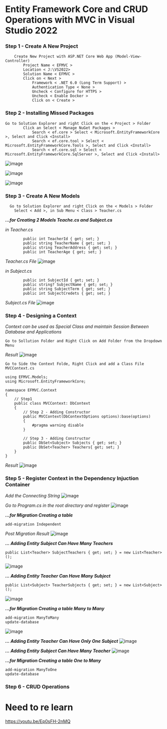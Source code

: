 # Entity Framework Core and CRUD Operations with MVC in Visual Studio 2022

### Step 1 - Create A New Project
```
	Create New Project with ASP.NET Core Web App (Model-View-Controller)
		Project Name < EFMVC >
		Location < J:\VS2022>
		Solution Name < EFMVC >
		Click on < Next >	
			Framework < .NET 6.0 (Long Term Support) >
			Authentication Type < None >
			Uncheck < Configure for HTTPS >
			Uncheck < Enable Docker >
			Click on < Create >
```

### Step 2 - Installing Missed Packages
```
Go to Solution Explorer and right Click on the < Project > Folder
		Click an Select < Manage NuGet Packages >
			Search < ef.core > Select < Microsoft.EntityFrameworkCore >, Select and Click <Install>
			Search < ef.core.tool > Select < Microsoft.EntityFrameworkCore.Tools >, Select and Click <Install>
			Search < ef.core.sql > Select < Microsoft.EntityFrameworkCore.SqlServer >, Select and Click <Install>
```
![image](https://user-images.githubusercontent.com/111234771/199981717-24f34991-5306-4361-af2b-f59860622806.png)

![image](https://user-images.githubusercontent.com/111234771/199981804-a82eed1a-84f3-42b2-9f0b-941df51b4fb3.png)

![image](https://user-images.githubusercontent.com/111234771/199981871-2169b11f-4abc-49e0-b164-4024b099f04c.png)


### Step 3 - Create A New Models
```
  Go to Solution Explorer and right Click on the < Models > Folder
	Select < Add >, in Sub Menu < Class > Teacher.cs
```
***...for Creating 2 Models  Teache.cs and Subject.cs***

_in Teacher.cs_
```
        public int TeacherId { get; set; }
        public string TeacherName { get; set; }
        public string TeacherAddress { get; set; }
        public int TeacherAge { get; set; }
```
_Teacher.cs File_
![image](https://user-images.githubusercontent.com/111234771/199998410-070804c8-b104-4a2d-a987-208db9ef883f.png)

_in Subject.cs_	
```
        public int SubjectId { get; set; }
        public string? SubjectName { get; set; }
        public string SubjectTerm { get; set; }
        public int SubjectCredets { get; set; }
```
_Subject.cs File_
![image](https://user-images.githubusercontent.com/111234771/199998101-37479b95-12fe-403c-819d-050237862b1c.png)


### Step 4 - Designing a Context
_Context can be used as Special Class and maintain Session Between Database and Applications_
```
Go to Sollution Folder and Right Click on Add Folder from the Dropdown Menu
```
_Result_
![image](https://user-images.githubusercontent.com/111234771/199987130-bab57bf6-e33b-44b5-813b-60754659a03d.png)
```
Go to Side the Context Folde, Right Click and add a Class File MVCContext.cs 
```
```
using EFMVC.Models;
using Microsoft.EntityFrameworkCore;

namespace EFMVC.Context
{
    // Step1
    public class MVCContext: DbContext
    {
        // Step 2 - Adding Constructor
        public MVCContext(DbContextOptions options):base(options)
        {
            #pragma warning disable 
        }

        // Step 3 - Adding Constructor
        public DbSet<Subject> Subjects { get; set; }
        public DbSet<Teacher> Teachers{ get; set; }
    }
}
```
_Result_
![image](https://user-images.githubusercontent.com/111234771/199991234-f72c15d7-27fb-4f22-9572-edea8dd5453d.png)


### Step 5 - Register Context in the Dependency Injuction Container

_Add the Connecting String_
![image](https://user-images.githubusercontent.com/111234771/200054108-acf58dde-6373-4723-9b7a-29cf3770f832.png)

_Go to Program.cs in the root directory and register_
![image](https://user-images.githubusercontent.com/111234771/199997206-807f8ac0-2573-4ae2-89fa-39c96dda36dd.png)


***...for Migration Creating a table***
```
add-migration Independent 
```
_Post Migration Result_
![image](https://user-images.githubusercontent.com/111234771/200056134-591891d2-0a73-4887-80aa-71ee98c2ec51.png)

***... Adding Entity Subject Can Have Many Teachers***
```
public List<Teacher> SubjectTeachers { get; set; } = new List<Teacher>();
```
![image](https://user-images.githubusercontent.com/111234771/199999488-0632b5c2-42e3-4514-9de9-c240b8b43dd1.png)

***... Adding Entity Teacher Can Have Many Subject*** 
```
public List<Subject> TeacherSubjects { get; set; } = new List<Subject>();
```
![image](https://user-images.githubusercontent.com/111234771/199999739-9eaadc78-1d04-4ab8-aabd-4f39c5f9d6c9.png)

***...for Migration Creating a table Many to Many***
```
add-migration ManyToMany
update-database
```
![image](https://user-images.githubusercontent.com/111234771/200120424-fc916c4e-5332-41e8-b667-571233e19750.png)


***... Adding Entity Teacher Can Have Only One Subject*** 
![image](https://user-images.githubusercontent.com/111234771/200030150-a8ea3c43-f640-43f6-859a-8f1358421bec.png)

***... Adding Entity Subject Can Have Many Teacher*** 
![image](https://user-images.githubusercontent.com/111234771/200030210-4fe99624-e17f-42d0-9129-7bae665dfb7b.png)


***...for Migration Creating a table One to Many***
```
add-migration ManyToOne
update-database
```

### Step 6 - CRUD Operations



# Need to re learn 
https://youtu.be/Ep0sFH-2nMQ
